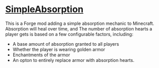 # [SimpleAbsorption](https://www.curseforge.com/minecraft/mc-mods/simple-absorption)

This is a Forge mod adding a simple absorption mechanic to Minecraft. Absorption will heal over time, and The number of absorption hearts a player gets is based on a few configurable factors, including:

* A base amount of absorption granted to all players 
* Whether the player is wearing golden armor
* Enchantments of the armor
* An opton to entirely replace armor with absorption hearts.
